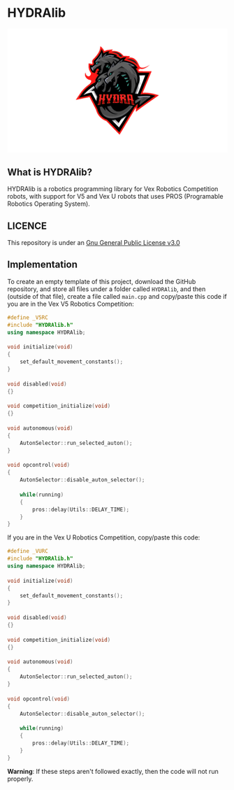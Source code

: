 # HYDRAlib
<img src="assets/logo.jpg" alt="logo.jpg"><img>

## What is HYDRAlib?
HYDRAlib is a robotics programming library for Vex Robotics Competition robots, with support for V5 and Vex U robots that uses PROS (Programable Robotics Operating System).

## LICENCE
This repository is under an [Gnu General Public License v3.0](https://github.com/Rohan-Bharatia/HYDRAlib/blob/main/LICENSE)

## Implementation
To create an empty template of this project, download the GitHub repository, and store all files under a folder called ```HYDRAlib```, and then (outside of that file), create a file called ```main.cpp``` and copy/paste this code if you are in the Vex V5 Robotics Competition:
```cpp
#define _V5RC
#include "HYDRAlib.h"
using namespace HYDRAlib;

void initialize(void)
{
    set_default_movement_constants();
}

void disabled(void)
{}

void competition_initialize(void)
{}

void autonomous(void)
{
    AutonSelector::run_selected_auton();
}

void opcontrol(void)
{
    AutonSelector::disable_auton_selector();

    while(running)
    {
        pros::delay(Utils::DELAY_TIME);
    }
}
```

If you are in the Vex U Robotics Competition, copy/paste this code:
```cpp
#define _VURC
#include "HYDRAlib.h"
using namespace HYDRAlib;

void initialize(void)
{
    set_default_movement_constants();
}

void disabled(void)
{}

void competition_initialize(void)
{}

void autonomous(void)
{
    AutonSelector::run_selected_auton();
}

void opcontrol(void)
{
    AutonSelector::disable_auton_selector();

    while(running)
    {
        pros::delay(Utils::DELAY_TIME);
    }
}
```
<span color="red">**Warning**</span>: If these steps aren't followed exactly, then the code will not run properly.

